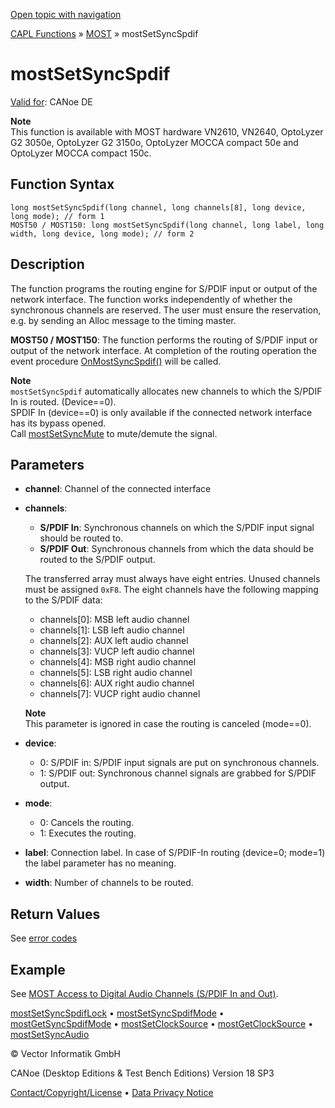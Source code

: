 [Open topic with navigation](../../../../../CANoeDEFamily.htm#Topics/CAPLFunctions/MOST/Functions/CAPLfunctionMOSTSetSyncSpdif.md)

[CAPL Functions](../../CAPLfunctions.md) » [MOST](../CAPLfunctionsMOSTOverview.md) » mostSetSyncSpdif

# mostSetSyncSpdif

[Valid for](../../../Shared/FeatureAvailability.md): CANoe DE

**Note**  
This function is available with MOST hardware VN2610, VN2640, OptoLyzer G2 3050e, OptoLyzer G2 3150o, OptoLyzer MOCCA compact 50e and OptoLyzer MOCCA compact 150c.

## Function Syntax

```plaintext
long mostSetSyncSpdif(long channel, long channels[8], long device, long mode); // form 1
MOST50 / MOST150: long mostSetSyncSpdif(long channel, long label, long width, long device, long mode); // form 2
```

## Description

The function programs the routing engine for S/PDIF input or output of the network interface. The function works independently of whether the synchronous channels are reserved. The user must ensure the reservation, e.g. by sending an Alloc message to the timing master.

**MOST50 / MOST150**: The function performs the routing of S/PDIF input or output of the network interface. At completion of the routing operation the event procedure [OnMostSyncSpdif()](../EventProcedures/CAPLfunctionOnMOSTSyncSpdif.md) will be called.

**Note**  
`mostSetSyncSpdif` automatically allocates new channels to which the S/PDIF In is routed. (Device==0).  
SPDIF In (device==0) is only available if the connected network interface has its bypass opened.  
Call [mostSetSyncMute](CAPLfunctionMOSTSetSyncMute.md) to mute/demute the signal.

## Parameters

- **channel**: Channel of the connected interface
- **channels**: 
  - **S/PDIF In**: Synchronous channels on which the S/PDIF input signal should be routed to.
  - **S/PDIF Out**: Synchronous channels from which the data should be routed to the S/PDIF output.

  The transferred array must always have eight entries. Unused channels must be assigned `0xF8`. The eight channels have the following mapping to the S/PDIF data:
  - channels[0]: MSB left audio channel
  - channels[1]: LSB left audio channel
  - channels[2]: AUX left audio channel
  - channels[3]: VUCP left audio channel
  - channels[4]: MSB right audio channel
  - channels[5]: LSB right audio channel
  - channels[6]: AUX right audio channel
  - channels[7]: VUCP right audio channel

  **Note**  
  This parameter is ignored in case the routing is canceled (mode==0).

- **device**:
  - 0: S/PDIF in: S/PDIF input signals are put on synchronous channels.
  - 1: S/PDIF out: Synchronous channel signals are grabbed for S/PDIF output.

- **mode**:
  - 0: Cancels the routing.
  - 1: Executes the routing.

- **label**: Connection label. In case of S/PDIF-In routing (device=0; mode=1) the label parameter has no meaning.

- **width**: Number of channels to be routed.

## Return Values

See [error codes](../CAPLfunctionsMOSTErrorCodes.md)

## Example

See [MOST Access to Digital Audio Channels (S/PDIF In and Out)](../../../CANoeCANalyzer/MOST/MOSTSynchronousChannelDigitalAudio.md).

[mostSetSyncSpdifLock](CAPLfunctionMOSTSetSyncSpdifLock.md) • [mostSetSyncSpdifMode](CAPLfunctionMOSTSetSyncSpdifMode.md) • [mostGetSyncSpdifMode](CAPLfunctionMOSTGetSyncSpdifMode.md) • [mostSetClockSource](CAPLfunctionMOSTSetClockSource.md) • [mostGetClockSource](CAPLfunctionMOSTGetClockSource.md) • [mostSetSyncAudio](CAPLfunctionMOSTSetSyncAudio.md)

© Vector Informatik GmbH

CANoe (Desktop Editions & Test Bench Editions) Version 18 SP3

[Contact/Copyright/License](../../../Shared/ContactCopyrightLicense.md) • [Data Privacy Notice](https://www.vector.com/int/en/company/get-info/privacy-policy/)